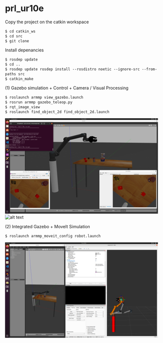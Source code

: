 # prl_ur10e


Copy the project on the catkin workspace
```
$ cd catkin_ws
$ cd src
$ git clone
```

Install depenancies
``` 
$ rosdep update
$ cd ..
$ rosdep update rosdep install --rosdistro noetic --ignore-src --from-paths src
$ catkin_make
```

(1) Gazebo simulation + Control + Camera / Visual Processing
```
$ roslaunch armmp view_gazebo.launch
$ rosrun armmp gazebo_teleop.py
$ rqt_image_view
$ roslaunch find_object_2d find_object_2d.launch
```
 
 ![alt text](https://github.com/yw14218/prl_ur10e/blob/master/camera/Screenshot%20from%202022-01-17%2000-30-22.png)
 ![alt text](https://github.com/yw14218/prl_ur10e/blob/master/camera/.png)
 
(2) Integrated Gazebo + MoveIt Simulation
```
$ roslaunch armmp_moveit_config robot.launch
```
 
 ![alt text](https://github.com/yw14218/prl_ur10e/blob/master/camera/Screenshot%20from%202022-01-17%2000-36-33.png)
